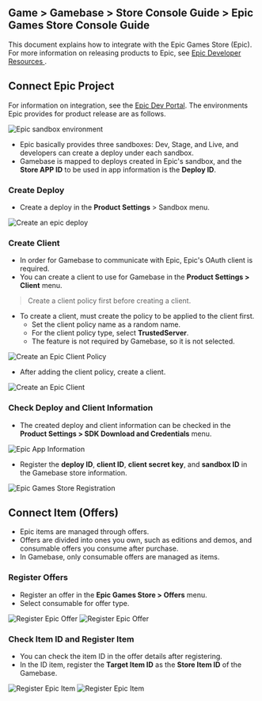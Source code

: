 ## Game > Gamebase > Store Console Guide > Epic Games Store Console Guide

This document explains how to integrate with the Epic Games Store (Epic).
For more information on releasing products to Epic, see [Epic Developer Resources ](https://dev.epicgames.com/docs/en-US).

## Connect Epic Project
For information on integration, see the [Epic Dev Portal](https://dev.epicgames.com/). 
The environments Epic provides for product release are as follows.

![Epic sandbox environment](https://kr1-api-object-storage.nhncloudservice.com/v1/AUTH_2acdfabf4efe4efc8a04c00b348110c9/cdn_origin/prod_gamebase/StoreConsoleGuide/epic_games_store_console_guide_en_sandbox.png)

* Epic basically provides three sandboxes: Dev, Stage, and Live, and developers can create a deploy under each sandbox.
* Gamebase is mapped to deploys created in Epic's sandbox, and the **Store APP ID** to be used in app information is the **Deploy ID**.

### Create Deploy
* Create a deploy in the **Product Settings** > Sandbox menu.

![Create an epic deploy](https://kr1-api-object-storage.nhncloudservice.com/v1/AUTH_2acdfabf4efe4efc8a04c00b348110c9/cdn_origin/prod_iap/console_epic/epic_console_sandbox_02_kor.png)

### Create Client
* In order for Gamebase to communicate with Epic, Epic's OAuth client is required.
* You can create a client to use for Gamebase in the **Product Settings > Client** menu.
> Create a client policy first before creating a client.

* To create a client, must create the policy to be applied to the client first.
  * Set the client policy name as a random name.
  * For the client policy type, select **TrustedServer**.
  * The feature is not required by Gamebase, so it is not selected.

![Create an Epic Client Policy](https://kr1-api-object-storage.nhncloudservice.com/v1/AUTH_2acdfabf4efe4efc8a04c00b348110c9/cdn_origin/prod_iap/console_epic/epic_console_app_01_kor.png)

* After adding the client policy, create a client.

![Create an Epic Client](https://kr1-api-object-storage.nhncloudservice.com/v1/AUTH_2acdfabf4efe4efc8a04c00b348110c9/cdn_origin/prod_iap/console_epic/epic_console_app_02_kor.png)

### Check Deploy and Client Information
* The created deploy and client information can be checked in the **Product Settings > SDK Download and Credentials** menu.

![Epic App Information](https://kr1-api-object-storage.nhncloudservice.com/v1/AUTH_2acdfabf4efe4efc8a04c00b348110c9/cdn_origin/prod_iap/console_epic/epic_console_app_03_kor.png)

* Register the **deploy ID**, **client ID**, **client secret key**, and **sandbox ID** in the Gamebase store information.

![Epic Games Store Registration](https://kr1-api-object-storage.nhncloudservice.com/v1/AUTH_2acdfabf4efe4efc8a04c00b348110c9/cdn_origin/prod_gamebase/StoreConsoleGuide/epic_games_store_console_guide_en_01_registration.png)

## Connect Item (Offers)
* Epic items are managed through offers.
* Offers are divided into ones you own, such as editions and demos, and consumable offers you consume after purchase.
* In Gamebase, only consumable offers are managed as items.

### Register Offers
* Register an offer in the **Epic Games Store > Offers** menu.
* Select consumable for offer type.

![Register Epic Offer](https://kr1-api-object-storage.nhncloudservice.com/v1/AUTH_2acdfabf4efe4efc8a04c00b348110c9/cdn_origin/prod_iap/console_epic/epic_console_item_01_kor.png)
![Register Epic Offer](https://kr1-api-object-storage.nhncloudservice.com/v1/AUTH_2acdfabf4efe4efc8a04c00b348110c9/cdn_origin/prod_iap/console_epic/epic_console_item_02_kor.png)

### Check Item ID and Register Item
* You can check the item ID in the offer details after registering.
* In the ID item, register the **Target Item ID** as the **Store Item ID** of the Gamebase.

![Register Epic Item](https://kr1-api-object-storage.nhncloudservice.com/v1/AUTH_2acdfabf4efe4efc8a04c00b348110c9/cdn_origin/prod_iap/console_epic/epic_console_item_03_kor.png)
![Register Epic Item](https://kr1-api-object-storage.nhncloudservice.com/v1/AUTH_2acdfabf4efe4efc8a04c00b348110c9/cdn_origin/prod_gamebase/StoreConsoleGuide/epic_games_store_console_guide_en_02_item_registration.png)
